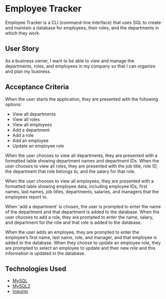 # Employee Tracker

Employee Tracker is a CLI (command-line interface) that uses SQL to create and maintain a database for employees, their roles, and the departments in which they work. 

## User Story

As a business owner, I want to be able to view and manage the departments, roles, and employees in my company so that I can organize and plan my business.

## Acceptance Criteria

When the user starts the application, they are presented with the following options:
* View all departments
* View all roles
* View all employees
* Add a department
* Add a role
* Add an employee
* Update an employee role

When the user chooses to view all departments, they are presented with a formatted table showing department names and department IDs. When the user chooses to view all roles, they are presented with the job title, role ID, the department that role belongs to, and the salary for that role.

When the user chooses to view all employees, they are presented with a formatted table showing employee data, including employee IDs, first names, last names, job titles, departments, salaries, and managers that the employees report to.

When 'add a department' is chosen, the user is prompted to enter the name of the department and that department is added to the database. When the user chooses to add a role, they are prompted to enter the name, salary, and department for the role and that role is added to the database.

When the user adds an employee, they are prompted to enter the employee’s first name, last name, role, and manager, and that employee is added to the database. When they choose to update an employee role, they are prompted to select an employee to update and their new role and this information is updated in the database.

## Technologies Used

* [MySQL](https://www.mysql.com/)
* [MySQL2](https://www.npmjs.com/package/mysql2)
* [Inquirer](https://www.npmjs.com/package/inquirer)